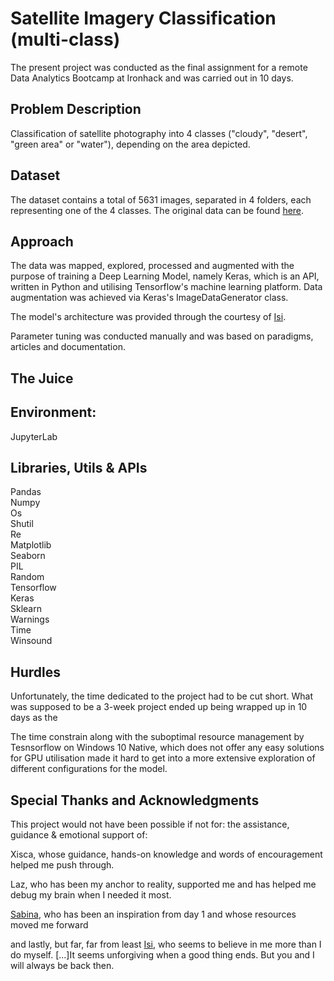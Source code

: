 # Satellite Imagery Classification (multi-class)

The present project was conducted as the final assignment for a remote Data Analytics Bootcamp at Ironhack and was carried out in 10 days.

## Problem Description
Classification of satellite photography into 4 classes ("cloudy", "desert", "green area" or "water"), depending on the area depicted.

## Dataset
The dataset contains a total of 5631 images, separated in 4 folders, each representing one of the 4 classes. The original data can be found [here](https://www.kaggle.com/datasets/mahmoudreda55/satellite-image-classification).

## Approach
The data was mapped, explored, processed and augmented with the purpose of training a Deep Learning Model, namely Keras, which is an API, written in Python and utilising Tensorflow's machine learning platform. Data augmentation was achieved via Keras's ImageDataGenerator class.

The model's architecture was provided through the courtesy of [Isi](https://github.com/isi-mube).

Parameter tuning was conducted manually and was based on paradigms, articles and documentation.

## The Juice



## Environment:

JupyterLab

## Libraries, Utils & APIs

Pandas<br>
Numpy<br>
Os<br>
Shutil<br>
Re<br>
Matplotlib<br>
Seaborn<br>
PIL<br>
Random<br>
Tensorflow<br>
Keras<br>
Sklearn<br>
Warnings<br>
Time<br>
Winsound<br>


## Hurdles
Unfortunately, the time dedicated to the project had to be cut short. What was supposed to be a 3-week project ended up being wrapped up in 10 days as the

The time constrain along with the suboptimal resource management by Tesnsorflow on Windows 10 Native, which does not offer any easy solutions for GPU utilisation made it hard to get into a more extensive exploration of different configurations for the model.

## Special Thanks and Acknowledgments

This project would not have been possible if not for: the assistance, guidance & emotional support of:

Xisca, whose guidance, hands-on knowledge and words of encouragement helped me push through.

Laz, who has been my anchor to reality, supported me and has helped me debug my brain when I needed it most.

[Sabina](https://github.com/sabinagio), who has been an inspiration from day 1 and whose resources moved me forward 

and lastly, but far, far from least [Isi](https://github.com/isi-mube), who seems to believe in me more than I do myself.
                                    [...]It seems unforgiving when a good thing ends. But you and I will always be back then.

 

